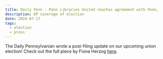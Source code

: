 ```yaml
---
title: Daily Penn - Penn Libraries United reaches agreement with Penn, sets date for unionization election
description: DP coverage of election
date: 2024-07-17
tags:
  - election
  - press
---
```


The Daily Pennsylvanian wrote a post-filing update on our upcoming union election! Check out the full piece by Fiona Herzog [here](https://www.thedp.com/article/2024/07/penn-libraries-negotiate-union-agreement-election).
